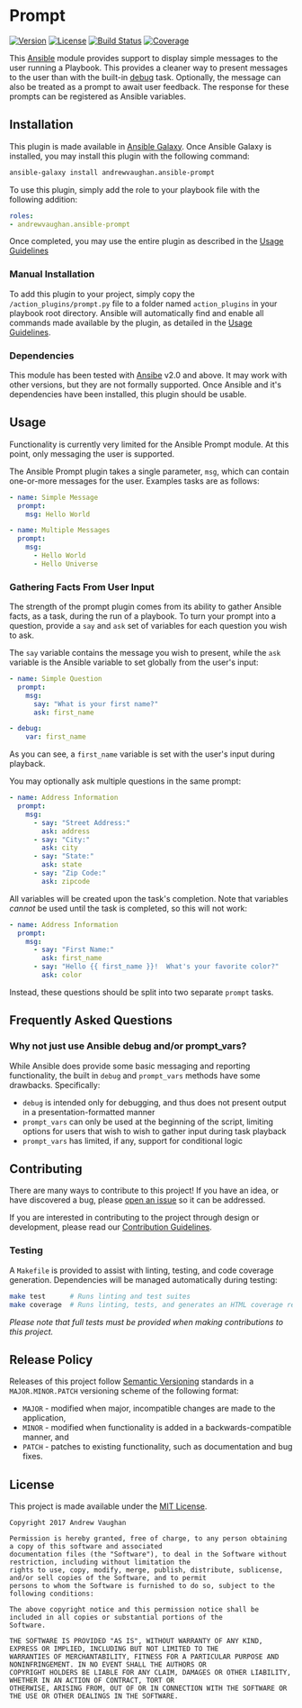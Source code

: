 # Prompt

[![Version][version-image]][github-release]
[![License][license-image]][github-license]
[![Build Status][build-image]][travis-detail]
[![Coverage][coverage-image]][coveralls-detail]

This [Ansible][ansible] module provides support to display simple messages to the user running a Playbook.  This
provides a cleaner way to present messages to the user than with the built-in [debug][ansible-debug] task.
Optionally, the message can also be treated as a prompt to await user feedback.  The response for these prompts can
be registered as Ansible variables.

## Installation

This plugin is made available in [Ansible Galaxy](https://galaxy.ansible.com/).  Once Ansible Galaxy is installed, you
may install this plugin with the following command:

```bash
ansible-galaxy install andrewvaughan.ansible-prompt
```

To use this plugin, simply add the role to your playbook file with the following addition:

```yml
roles:
- andrewvaughan.ansible-prompt
```

Once completed, you may use the entire plugin as described in the [Usage Guidelines](#usage)

### Manual Installation

To add this plugin to your project, simply copy the `/action_plugins/prompt.py` file to a folder named
`action_plugins` in your playbook root directory.  Ansible will automatically find and enable all commands made
available by the plugin, as detailed in the [Usage Guidelines](#usage).

### Dependencies

This module has been tested with [Ansibe][ansible] v2.0 and above.  It may work with other versions, but they are not
formally supported.  Once Ansible and it's dependencies have been installed, this plugin should be usable.

## Usage

Functionality is currently very limited for the Ansible Prompt module.  At this point, only messaging the user is
supported.

The Ansible Prompt plugin takes a single parameter, `msg`, which can contain one-or-more messages for the user.
Examples tasks are as follows:

```yaml
- name: Simple Message
  prompt:
    msg: Hello World

- name: Multiple Messages
  prompt:
    msg:
      - Hello World
      - Hello Universe
```

### Gathering Facts From User Input

The strength of the prompt plugin comes from its ability to gather Ansible facts, as a task, during the run of a
playbook.  To turn your prompt into a question, provide a `say` and `ask` set of variables for each question you wish
to ask.

The `say` variable contains the message you wish to present, while the `ask` variable is the Ansible variable to
set globally from the user's input:

```yaml
- name: Simple Question
  prompt:
    msg:
      say: "What is your first name?"
      ask: first_name

- debug:
    var: first_name
```

As you can see, a `first_name` variable is set with the user's input during playback.

You may optionally ask multiple questions in the same prompt:

```yaml
- name: Address Information
  prompt:
    msg:
      - say: "Street Address:"
        ask: address
      - say: "City:"
        ask: city
      - say: "State:"
        ask: state
      - say: "Zip Code:"
        ask: zipcode
```

All variables will be created upon the task's completion.  Note that variables *cannot* be used until the task is
completed, so this will not work:

```yaml
- name: Address Information
  prompt:
    msg:
      - say: "First Name:"
        ask: first_name
      - say: "Hello {{ first_name }}!  What's your favorite color?"
        ask: color
```

Instead, these questions should be split into two separate `prompt` tasks.

## Frequently Asked Questions

### Why not just use Ansible debug and/or prompt_vars?

While Ansible does provide some basic messaging and reporting functionality, the built in `debug` and `prompt_vars`
methods have some drawbacks.  Specifically:

* `debug` is intended only for debugging, and thus does not present output in a presentation-formatted manner
* `prompt_vars` can only be used at the beginning of the script, limiting options for users that wish to wish to gather input during task playback
* `prompt_vars` has limited, if any, support for conditional logic

## Contributing

There are many ways to contribute to this project!  If you have an idea, or have discovered a bug, please
[open an issue][github-issue] so it can be addressed.

If you are interested in contributing to the project through design or development, please read our
[Contribution Guidelines][github-contribute].

### Testing

A `Makefile` is provided to assist with linting, testing, and code coverage generation.  Dependencies will be managed
automatically during testing:

```bash
make test      # Runs linting and test suites
make coverage  # Runs linting, tests, and generates an HTML coverage report
```

*Please note that full tests must be provided when making contributions to this project.*

## Release Policy

Releases of this project follow [Semantic Versioning][semver] standards in a `MAJOR.MINOR.PATCH`
versioning scheme of the following format:

* `MAJOR` - modified when major, incompatible changes are made to the application,
* `MINOR` - modified when functionality is added in a backwards-compatible manner, and
* `PATCH` - patches to existing functionality, such as documentation and bug fixes.

## License

This project is made available under the [MIT License][github-license].

```
Copyright 2017 Andrew Vaughan

Permission is hereby granted, free of charge, to any person obtaining a copy of this software and associated
documentation files (the "Software"), to deal in the Software without restriction, including without limitation the
rights to use, copy, modify, merge, publish, distribute, sublicense, and/or sell copies of the Software, and to permit
persons to whom the Software is furnished to do so, subject to the following conditions:

The above copyright notice and this permission notice shall be included in all copies or substantial portions of the
Software.

THE SOFTWARE IS PROVIDED "AS IS", WITHOUT WARRANTY OF ANY KIND, EXPRESS OR IMPLIED, INCLUDING BUT NOT LIMITED TO THE
WARRANTIES OF MERCHANTABILITY, FITNESS FOR A PARTICULAR PURPOSE AND NONINFRINGEMENT. IN NO EVENT SHALL THE AUTHORS OR
COPYRIGHT HOLDERS BE LIABLE FOR ANY CLAIM, DAMAGES OR OTHER LIABILITY, WHETHER IN AN ACTION OF CONTRACT, TORT OR
OTHERWISE, ARISING FROM, OUT OF OR IN CONNECTION WITH THE SOFTWARE OR THE USE OR OTHER DEALINGS IN THE SOFTWARE.
```


[version-image]:     http://img.shields.io/badge/release-0.1.0-blue.svg?style=flat
[license-image]:     http://img.shields.io/badge/license-MIT-blue.svg?style=flat
[build-image]:       https://travis-ci.org/andrewvaughan/ansible-prompt.svg?branch=master
[coverage-image]:    https://coveralls.io/repos/github/andrewvaughan/ansible-prompt/badge.svg?branch=master

[github-contribute]: https://github.com/andrewvaughan/ansible-prompt/blob/master/.github/CONTRIBUTING.md
[github-issue]:      https://github.com/andrewvaughan/ansible-prompt/issues
[github-license]:    https://github.com/andrewvaughan/ansible-prompt/blob/master/LICENSE
[github-release]:    https://github.com/andrewvaughan/ansible-prompt/releases

[travis-detail]:     https://travis-ci.org/andrewvaughan/ansible-prompt
[coveralls-detail]:  https://coveralls.io/github/andrewvaughan/ansible-prompt?branch=master

[ansible]:           https://www.ansible.com/
[ansible-debug]:     http://docs.ansible.com/ansible/latest/debug_module.html
[semver]:            http://semver.org/
